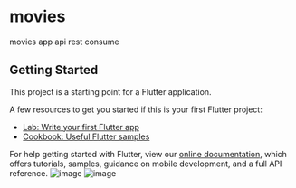 # movies

movies app api rest consume

## Getting Started

This project is a starting point for a Flutter application.

A few resources to get you started if this is your first Flutter project:

- [Lab: Write your first Flutter app](https://flutter.dev/docs/get-started/codelab)
- [Cookbook: Useful Flutter samples](https://flutter.dev/docs/cookbook)

For help getting started with Flutter, view our
[online documentation](https://flutter.dev/docs), which offers tutorials,
samples, guidance on mobile development, and a full API reference.
![image](https://user-images.githubusercontent.com/49384961/167062871-69226677-5217-452a-8e08-6fba03beae03.png)
![image](https://user-images.githubusercontent.com/49384961/167062910-f4983d28-b9b8-48ec-b1ef-76e5462c5fca.png)
